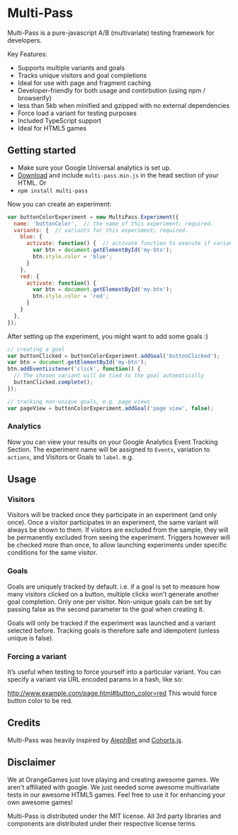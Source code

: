 Multi-Pass
==========

Multi-Pass is a pure-javascript A/B (multivariate) testing framework for developers.

Key Features:

* Supports multiple variants and goals
* Tracks unique visitors and goal completions
* Ideal for use with page and fragment caching
* Developer-friendly for both usage and contirbution (using npm / browserify)
* less than 5kb when minified and gzipped with no external dependencies
* Force load a variant for testing purposes
* Included TypeScript support
* Ideal for HTML5 games

Getting started
-----------

* Make sure your Google Universal analytics is set up.
* [Download](https://github.com/orange-games/multi-pass/releases/latest) and include `multi-pass.min.js` in the head section of your HTML.
Or
* ```npm install multi-pass```

Now you can create an experiment:

```javascript
var buttonColorExperiment = new MultiPass.Experiment({
  name: 'buttonColor',  // the name of this experiment; required.
  variants: {  // variants for this experiment; required.
    blue: {
      activate: function() {  // activate function to execute if variant is selected
        var btn = document.getElementById('my-btn');
        btn.style.color = 'blue';
      }
    },
    red: {
      activate: function() {
        var btn = document.getElementById('my-btn');
        btn.style.color = 'red';
      }
    }
  },
});
```

After setting up the experiment, you might want to add some goals :)

```javascript
// creating a goal
var buttonClicked = buttonColorExperiment.addGoal('buttonClicked');
var btn = document.getElementById('my-btn');
btn.addEventListener('click', function() {
  // The chosen variant will be tied to the goal automatically
  buttonClicked.complete();
});

// tracking non-unique goals, e.g. page views
var pageView = buttonColorExperiment.addGoal('page view', false);
```
### Analytics
Now you can view your results on your Google Analytics Event Tracking Section. The experiment name will be assigned to `Events`, variation to `actions`, and Visitors or Goals to `label`. e.g.

Usage
-----
### Visitors

Visitors will be tracked once they participate in an experiment (and only once). Once a visitor participates in an
experiment, the same variant will always be shown to them. If visitors are excluded from the sample, they will be
permanently excluded from seeing the experiment. Triggers however will be checked more than once, to allow launching
experiments under specific conditions for the same visitor.

### Goals

Goals are uniquely tracked by default. i.e. if a goal is set to measure how many visitors clicked on a button, multiple
clicks won't generate another goal completion. Only one per visitor. Non-unique goals can be set by passing false as the second parameter to the goal when creating it.

Goals will only be tracked if the experiment was launched and a variant selected before. Tracking goals is therefore
safe and idempotent (unless unique is false).

### Forcing a variant
It’s useful when testing to force yourself into a particular variant. You can specify a variant via URL encoded params in a hash, like so:

http://www.example.com/page.html#button_color=red
This would force button color to be red.

Credits
-------
Multi-Pass was heavily inspired by [AlephBet](https://github.com/Alephbet/alephbet) and
[Cohorts.js](https://github.com/jamesyu/cohorts).

Disclaimer
----------
We at OrangeGames just love playing and creating awesome games. We aren't affiliated with google. We just needed some awesome multivariate tests in our awesome HTML5 games. Feel free to use it for enhancing your own awesome games!

Multi-Pass is distributed under the MIT license. All 3rd party libraries and components are distributed under their
respective license terms.
